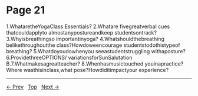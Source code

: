 # Page 21

1.WhataretheYogaClass Essentials? 2.Whatare fivegreatverbal cues thatcouldapplyto almostanypostureandkeep studentsontrack? 3.Whyisbreathingso importantinyoga? 4.Whatshouldthebreathing belikethroughoutthe class?Howdoweencourage studentstodothistypeof breathing? 5.Whatdoyoudowhenyou seeastudentstruggling withaposture? 6.ProvidethreeOPTIONS/ variationsforSunSalutation B.7.Whatmakesagreatteacher? 8.Whenhasmusictouched youinapractice?Where wasthisinclass,what pose?Howdiditimpactyour experience?


---
[← Prev](/pages/page-020.md) &nbsp; [Top](/index.md) &nbsp; [Next →](/pages/page-022.md)
